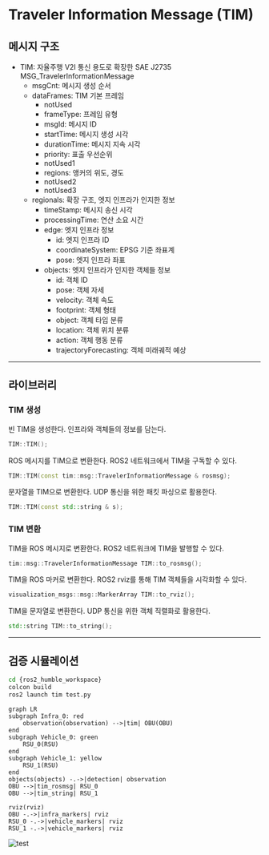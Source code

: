 # Traveler Information Message (TIM)
## 메시지 구조
- TIM: 자율주행 V2I 통신 용도로 확장한 SAE J2735 MSG_TravelerInformationMessage
    - msgCnt: 메시지 생성 순서
    - dataFrames: TIM 기본 프레임
        - notUsed
        - frameType: 프레임 유형
        - msgId: 메시지 ID
        - startTime: 메시지 생성 시각
        - durationTime: 메시지 지속 시각
        - priority: 표출 우선순위
        - notUsed1
        - regions: 앵커의 위도, 경도
        - notUsed2
        - notUsed3
    - regionals: 확장 구조, 엣지 인프라가 인지한 정보
        - timeStamp: 메시지 송신 시각
        - processingTime: 연산 소요 시간
        - edge: 엣지 인프라 정보
            - id: 엣지 인프라 ID
            - coordinateSystem: EPSG 기준 좌표계
            - pose: 엣지 인프라 좌표
        - objects: 엣지 인프라가 인지한 객체들 정보
            - id: 객체 ID
            - pose: 객체 자세
            - velocity: 객체 속도
            - footprint: 객체 형태
            - object: 객체 타입 분류
            - location: 객체 위치 분류
            - action: 객체 행동 분류
            - trajectoryForecasting: 객체 미래궤적 예상

---
## 라이브러리
### TIM 생성
빈 TIM을 생성한다. 인프라와 객체들의 정보를 담는다.
``` cpp
TIM::TIM();
```

ROS 메시지를 TIM으로 변환한다. ROS2 네트워크에서 TIM을 구독할 수 있다.
``` cpp
TIM::TIM(const tim::msg::TravelerInformationMessage & rosmsg);
```

문자열을 TIM으로 변환한다. UDP 통신을 위한 패킷 파싱으로 활용한다.
``` cpp
TIM::TIM(const std::string & s);
```

### TIM 변환
TIM을 ROS 메시지로 변환한다. ROS2 네트워크에 TIM을 발행할 수 있다.
``` cpp
tim::msg::TravelerInformationMessage TIM::to_rosmsg();
```

TIM을 ROS 마커로 변환한다. ROS2 rviz를 통해 TIM 객체들을 시각화할 수 있다.
``` cpp
visualization_msgs::msg::MarkerArray TIM::to_rviz();
```

TIM을 문자열로 변환한다. UDP 통신을 위한 객체 직렬화로 활용한다.
``` cpp
std::string TIM::to_string();
```

---
## 검증 시뮬레이션
``` cmd
cd {ros2_humble_workspace}
colcon build
ros2 launch tim test.py
```

``` mermaid
graph LR
subgraph Infra_0: red
    observation(observation) -->|tim| OBU(OBU)
end
subgraph Vehicle_0: green
    RSU_0(RSU)
end
subgraph Vehicle_1: yellow
    RSU_1(RSU)
end
objects(objects) -.->|detection| observation
OBU -->|tim_rosmsg| RSU_0
OBU -->|tim_string| RSU_1

rviz(rviz)
OBU -.->|infra_markers| rviz
RSU_0 -.->|vehicle_markers| rviz
RSU_1 -.->|vehicle_markers| rviz
```

![test](https://github.com/TypingCat/tim/assets/16618451/8ec0bc88-f25f-449b-b235-38c3fe5f07c9)
